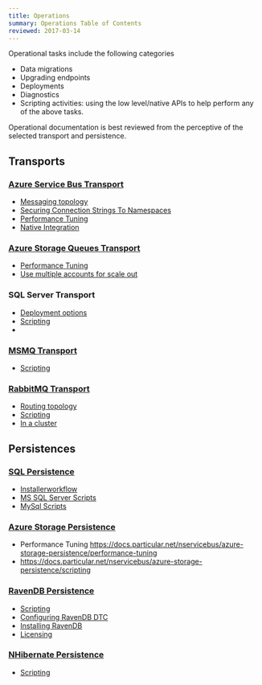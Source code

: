 ```yaml
---
title: Operations
summary: Operations Table of Contents
reviewed: 2017-03-14
---
```


Operational tasks include the following categories

 * Data migrations
 * Upgrading endpoints
 * Deployments
 * Diagnostics
 * Scripting activities: using the low level/native APIs to help perform any of the above tasks.

Operational documentation is best reviewed from the perceptive of the selected transport and persistence.


## Transports


### [Azure Service Bus Transport](/nservicebus/azure-service-bus/)

 * [Messaging topology](/nservicebus/azure-service-bus/topologies/)
 * [Securing Connection Strings To Namespaces](/nservicebus/azure-service-bus/securing-connection-strings.md)
 * [Performance Tuning](/nservicebus/azure-service-bus/performance-tuning.md)
 * [Native Integration](/nservicebus/azure-service-bus/native-integration.md)


### [Azure Storage Queues Transport](/nservicebus/azure-storage-queues/)

 * [Performance Tuning](/nservicebus/azure-storage-queues/performance-tuning.md)
 * [Use multiple accounts for scale out](/nservicebus/azure-storage-queues/multi-storageaccount-support.md)


### SQL Server Transport

 * [Deployment options](/nservicebus/sqlserver/deployment-options.md)
 * [Scripting](/nservicebus/sqlserver/operations-scripting.md)
 * 

### [MSMQ Transport](/nservicebus/msmq/)


 * [Scripting](/nservicebus/msmq/operations-scripting.md)


### [RabbitMQ Transport](/nservicebus/rabbitmq/)

 * [Routing topology](/nservicebus/rabbitmq/routing-topology.md)
 * [Scripting](/nservicebus/rabbitmq/operations-scripting.md)
 * [In a cluster](/nservicebus/rabbitmq/cluster.md)


## Persistences


### [SQL Persistence](/nservicebus/sql-persistence/)

 * [Installerworkflow](/nservicebus/sql-persistence/installer-workflow.md)
 * [MS SQL Server Scripts](/nservicebus/sql-persistence/sqlserver-scripts.md)
 * [MySql Scripts](/nservicebus/sql-persistence/mysql-scripts.md)


### [Azure Storage Persistence](/nservicebus/azure-storage-persistence/)

 * Performance Tuning https://docs.particular.net/nservicebus/azure-storage-persistence/performance-tuning
 * https://docs.particular.net/nservicebus/azure-storage-persistence/scripting


### [RavenDB Persistence](/nservicebus/ravendb/)

 * [Scripting](/nservicebus/ravendb/operations-scripting.md)
 * [Configuring RavenDB DTC](/nservicebus/ravendb/manual-dtc-settings.md)
 * [Installing RavenDB](/nservicebus/ravendb/installation.md)
 * [Licensing](/nservicebus/ravendb/licensing.md)


### [NHibernate Persistence](/nservicebus/nhibernate/)

 * [Scripting](/nservicebus/nhibernate/scripting.md)